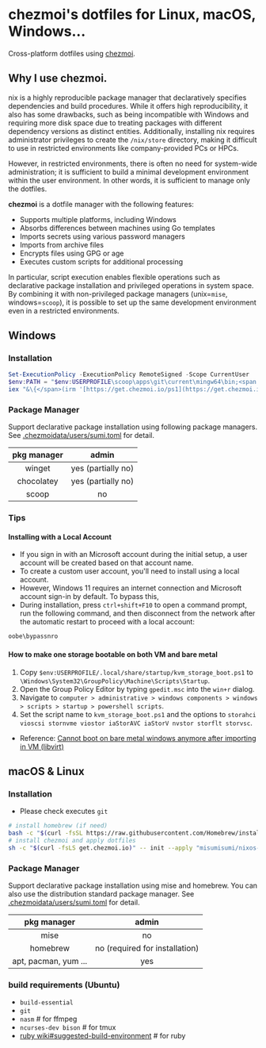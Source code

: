 # chezmoi's dotfiles for Linux, macOS, Windows...

Cross-platform dotfiles using [chezmoi](https://www.chezmoi.io).

## Why I use chezmoi.

nix is a highly reproducible package manager that declaratively specifies dependencies and build procedures.
While it offers high reproducibility, it also has some drawbacks, such as being incompatible with Windows and requiring more disk space due to treating packages with different dependency versions as distinct entities.
Additionally, installing nix requires administrator privileges to create the `/nix/store` directory, making it difficult to use in restricted environments like company-provided PCs or HPCs.

However, in restricted environments, there is often no need for system-wide administration; it is sufficient to build a minimal development environment within the user environment.
In other words, it is sufficient to manage only the dotfiles.

**chezmoi** is a dotfile manager with the following features:

- Supports multiple platforms, including Windows
- Absorbs differences between machines using Go templates
- Imports secrets using various password managers
- Imports from archive files
- Encrypts files using GPG or age
- Executes custom scripts for additional processing

In particular, script execution enables flexible operations such as declarative package installation and privileged operations in system space.
By combining it with non-privileged package managers (unix=`mise`, windows=`scoop`), it is possible to set up the same development environment even in a restricted environments.

## Windows

### Installation

```ps1
Set-ExecutionPolicy -ExecutionPolicy RemoteSigned -Scope CurrentUser
$env:PATH = "$env:USERPROFILE\scoop\apps\git\current\mingw64\bin;<span class="math-inline">env\:PATH"
iex "&\{</span>(irm '[https://get.chezmoi.io/ps1](https://get.chezmoi.io/ps1)')} -b '~/.local/bin' -- init --apply misumisumi/nixos-desktop-config"
```

### Package Manager

Support declarative package installation using following package managers.
See [.chezmoidata/users/sumi.toml](.chezmoidata/users/sumi.toml) for detail.

| pkg manager |       admin        |
| :---------: | :----------------: |
|   winget    | yes (partially no) |
| chocolatey  | yes (partially no) |
|    scoop    |         no         |

### Tips

#### Installing with a Local Account

- If you sign in with an Microsoft account during the initial setup, a user account will be created based on that account name.
- To create a custom user account, you'll need to install using a local account.
- However, Windows 11 requires an internet connection and Microsoft account sign-in by default. To bypass this,
- During installation, press `ctrl+shift+F10` to open a command prompt, run the following command, and then disconnect from the network after the automatic restart to proceed with a local account:

```bat
oobe\bypassnro
```

#### How to make one storage bootable on both VM and bare metal

1. Copy `$env:USERPROFILE/.local/share/startup/kvm_storage_boot.ps1` to `\Windows\System32\GroupPolicy\Machine\Scripts\Startup`.
2. Open the Group Policy Editor by typing `gpedit.msc` into the `win+r` dialog.
3. Navigate to `computer > administrative > windows components > windows > scripts > startup > powershell scripts`.
4. Set the script name to `kvm_storage_boot.ps1` and the options to `storahci vioscsi stornvme viostor iaStorAVC iaStorV nvstor storflt storvsc`.

- Reference: [Cannot boot on bare metal windows anymore after importing in VM (libvirt)](https://www.reddit.com/r/VFIO/comments/kkoyvj/cannot_boot-on-bare-metal-windows-anymore-after/)

## macOS & Linux

### Installation

- Please check executes `git`

```sh
# install homebrew (if need)
bash -c "$(curl -fsSL https://raw.githubusercontent.com/Homebrew/install/HEAD/install.sh)"
# install chezmoi and apply dotfiles
sh -c "$(curl -fsLS get.chezmoi.io)" -- init --apply "misumisumi/nixos-desktop-config"
```

### Package Manager

Support declarative package installation using mise and homebrew.
You can also use the distribution standard package manager.
See [.chezmoidata/users/sumi.toml](.chezmoidata/users/sumi.toml) for detail.

|     pkg manager      |             admin              |
| :------------------: | :----------------------------: |
|         mise         |               no               |
|       homebrew       | no (required for installation) |
| apt, pacman, yum ... |              yes               |

### build requirements (Ubuntu)

- `build-essential`
- `git`
- `nasm` # for ffmpeg
- `ncurses-dev bison` # for tmux
- [ruby wiki#suggested-build-environment](https://github.com/rbenv/ruby-build/wiki#suggested-build-environment) # for ruby

